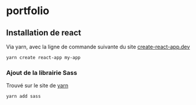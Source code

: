 # portfolio

## Installation de react 

Via yarn, avec la ligne de commande suivante du site [create-react-app.dev](https://create-react-app.dev/docs/getting-started/#yarn)

```bash
yarn create react-app my-app
```

### Ajout de la librairie Sass

Trouvé sur le site de [yarn](https://yarnpkg.com/package/sass)

```bash
yarn add sass
```
